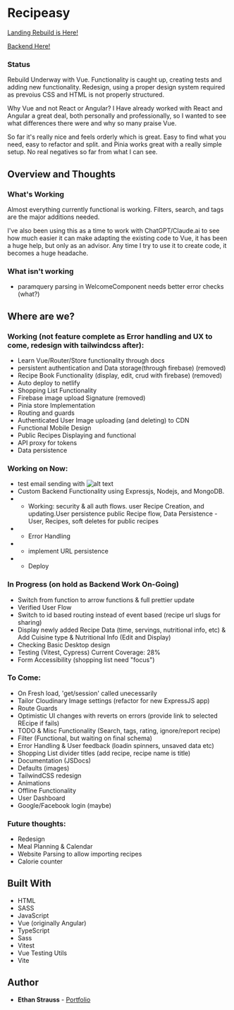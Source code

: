 # Recipeasy

[Landing Rebuild is Here!](https://stupefied-morse-5e1233.netlify.com/)

[Backend Here!](https://github.com/dotEthan/Recipeasy-backend)

### Status

Rebuild Underway with Vue. Functionality is caught up, creating tests and adding new functionality. Redesign, using a proper design system required as prevoius CSS and HTML is not properly structured. 

Why Vue and not React or Angular? I Have already worked with React and Angular a great deal, both personally and professionally, so I wanted to see what differences there were and why so many praise Vue. 

So far it's really nice and feels orderly which is great. Easy to find what you need, easy to refactor and split. and Pinia works great with a really simple setup. No real negatives so far from what I can see.

## Overview and Thoughts

### What's Working

Almost everything currently functional is working. Filters, search, and tags are the major additions needed.

I've also been using this as a time to work with ChatGPT/Claude.ai to see how much easier it can make adapting the existing code to Vue, it has been a huge help, but only as an advisor. Any time I try to use it to create code, it becomes a huge headache.

### What isn't working

- paramquery parsing in WelcomeComponent needs better error checks (what?)

## Where are we?

### Working (not feature complete as Error handling and UX to come, redesign with tailwindcss after):

- Learn Vue/Router/Store functionality through docs
- persistent authentication and Data storage(through firebase) (removed)
- Recipe Book Functionality (display, edit, crud with firebase) (removed)
- Auto deploy to netlify
- Shopping List Functionality
- Firebase image upload Signature (removed)
- Pinia store Implementation
- Routing and guards
- Authenticated User Image uploading (and deleting) to CDN 
- Functional Mobile Design
- Public Recipes Displaying and functional
- API proxy for tokens
- Data persistence

### Working on Now:

- test email sending with ![alt text](image.png)
- Custom Backend Functionality using Expressjs, Nodejs, and MongoDB.
- - Working: security & all auth flows. user Recipe Creation, and updating.User persistence public Recipe flow, Data Persistence - User, Recipes, soft deletes for public recipes
- - Error Handling
- - implement URL persistence
- - Deploy

### In Progress (on hold as Backend Work On-Going)

- Switch from function to arrow functions & full prettier update
- Verified User Flow
- Switch to id based routing instead of event based (recipe url slugs for sharing)
- Display newly added Recipe Data (time, servings, nutritional info, etc) & Add Cuisine type & Nutritional Info (Edit and Display)
- Checking Basic Desktop design
- Testing (Vitest, Cypress) Current Coverage: 28%
- Form Accessibility (shopping list need "focus")

### To Come:

- On Fresh load, 'get/session' called unecessarily
- Tailor Cloudinary Image settings (refactor for new ExpressJS app)
- Route Guards
- Optimistic UI changes with reverts on errors (provide link to selected REcipe if fails)
- TODO & Misc Functionality (Search, tags, rating, ignore/report recipe)
- Filter (Functional, but waiting on final schema)
- Error Handling & User feedback (loadin spinners, unsaved data etc)
- Shopping List divider titles (add recipe, recipe name is title)
- Documentation (JSDocs)
- Defaults (images)
- TailwindCSS redesign
- Animations
- Offline Functionality
- User Dashboard
- Google/Facebook login (maybe)

### Future thoughts:

- Redesign
- Meal Planning & Calendar
- Website Parsing to allow importing recipes
- Calorie counter

## Built With

- HTML
- SASS
- JavaScript
- Vue (originally Angular)
- TypeScript
- Sass
- Vitest
- Vue Testing Utils
- Vite

## Author

- **Ethan Strauss** - [Portfolio](https://dotethan.github.io)
